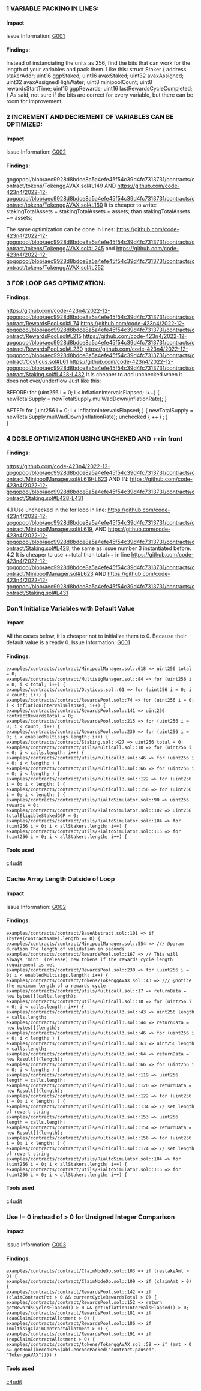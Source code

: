 ### 1 VARIABLE PACKING IN LINES: 

#### Impact
Issue Information: [G001]( https://github.com/code-423n4/2022-12-gogopool/blob/aec9928d8bdce8a5a4efe45f54c39d4fc7313731/contracts/contract/Staking.sol#L46-L53)

#### Findings:
Instead of instanciating the units as 256, find the bits that can work for the length of your variables and pack them.
Like this:
struct Staker {
		address stakerAddr;
		uint16 ggpStaked;
		uint16 avaxStaked;
		uint32 avaxAssigned;
		uint32 avaxAssignedHighWater;
		uint8 minipoolCount;
		uint8 rewardsStartTime;
		uint16 ggpRewards;
		uint16 lastRewardsCycleCompleted;
	}
As said, not sure if the bits are correct for every variable, but there can be room for improvement

### 2 INCREMENT AND DECREMENT OF VARIABLES CAN BE OPTIMIZED: 

#### Impact
Issue Information: [G002]( https://github.com/code-423n4/2022-12-gogopool/blob/aec9928d8bdce8a5a4efe45f54c39d4fc7313731/contracts/contract/tokens/TokenggAVAX.sol#L149)

#### Findings:
gogopool/blob/aec9928d8bdce8a5a4efe45f54c39d4fc7313731/contracts/contract/tokens/TokenggAVAX.sol#L149 AND https://github.com/code-423n4/2022-12-gogopool/blob/aec9928d8bdce8a5a4efe45f54c39d4fc7313731/contracts/contract/tokens/TokenggAVAX.sol#L160 
It is cheaper to write: stakingTotalAssets = stakingTotalAssets  + assets;  than stakingTotalAssets += assets;

The same optimization can be done in lines: https://github.com/code-423n4/2022-12-gogopool/blob/aec9928d8bdce8a5a4efe45f54c39d4fc7313731/contracts/contract/tokens/TokenggAVAX.sol#L245 and https://github.com/code-423n4/2022-12-gogopool/blob/aec9928d8bdce8a5a4efe45f54c39d4fc7313731/contracts/contract/tokens/TokenggAVAX.sol#L252




### 3 FOR LOOP GAS OPTIMIZATION:

#### Findings:
https://github.com/code-423n4/2022-12-gogopool/blob/aec9928d8bdce8a5a4efe45f54c39d4fc7313731/contracts/contract/RewardsPool.sol#L74
https://github.com/code-423n4/2022-12-gogopool/blob/aec9928d8bdce8a5a4efe45f54c39d4fc7313731/contracts/contract/RewardsPool.sol#L215
https://github.com/code-423n4/2022-12-gogopool/blob/aec9928d8bdce8a5a4efe45f54c39d4fc7313731/contracts/contract/RewardsPool.sol#L230
https://github.com/code-423n4/2022-12-gogopool/blob/aec9928d8bdce8a5a4efe45f54c39d4fc7313731/contracts/contract/Ocyticus.sol#L61
https://github.com/code-423n4/2022-12-gogopool/blob/aec9928d8bdce8a5a4efe45f54c39d4fc7313731/contracts/contract/Staking.sol#L428-L432
It is cheaper to add unchecked when it does not over/underflow
Just like this:

BEFORE:
	for (uint256 i = 0; i < inflationIntervalsElapsed; i++) {
			newTotalSupply = newTotalSupply.mulWadDown(inflationRate);
		}

AFTER:
for (uint256 i = 0; i < inflationIntervalsElapsed; ) {
	newTotalSupply = newTotalSupply.mulWadDown(inflationRate);
    unchecked {   ++ i ; }        
}


### 4 DOBLE OPTIMIZATION USING UNCHEKED AND ++in front 

#### Findings:
https://github.com/code-423n4/2022-12-gogopool/blob/aec9928d8bdce8a5a4efe45f54c39d4fc7313731/contracts/contract/MinipoolManager.sol#L619-L623 AND IN: https://github.com/code-423n4/2022-12-gogopool/blob/aec9928d8bdce8a5a4efe45f54c39d4fc7313731/contracts/contract/Staking.sol#L428-L431

4.1 Use unchecked in the for loop in line: https://github.com/code-423n4/2022-12-gogopool/blob/aec9928d8bdce8a5a4efe45f54c39d4fc7313731/contracts/contract/MinipoolManager.sol#L619, AND https://github.com/code-423n4/2022-12-gogopool/blob/aec9928d8bdce8a5a4efe45f54c39d4fc7313731/contracts/contract/Staking.sol#L428, the same as issue number 3 instantiated before.
4.2 It is cheaper to use ++total than total++ in line https://github.com/code-423n4/2022-12-gogopool/blob/aec9928d8bdce8a5a4efe45f54c39d4fc7313731/contracts/contract/MinipoolManager.sol#L623 AND https://github.com/code-423n4/2022-12-gogopool/blob/aec9928d8bdce8a5a4efe45f54c39d4fc7313731/contracts/contract/Staking.sol#L431




### Don't Initialize Variables with Default Value

#### Impact
All the cases below, it is cheaper not to initialize them to 0. Because their default value is already 0.
Issue Information: [G001](https://github.com/byterocket/c4-common-issues/blob/main/0-Gas-Optimizations.md#g001---dont-initialize-variables-with-default-value)

#### Findings:
```
examples/contracts/contract/MinipoolManager.sol::618 => uint256 total = 0;
examples/contracts/contract/MultisigManager.sol::84 => for (uint256 i = 0; i < total; i++) {
examples/contracts/contract/Ocyticus.sol::61 => for (uint256 i = 0; i < count; i++) {
examples/contracts/contract/RewardsPool.sol::74 => for (uint256 i = 0; i < inflationIntervalsElapsed; i++) {
examples/contracts/contract/RewardsPool.sol::141 => uint256 contractRewardsTotal = 0;
examples/contracts/contract/RewardsPool.sol::215 => for (uint256 i = 0; i < count; i++) {
examples/contracts/contract/RewardsPool.sol::230 => for (uint256 i = 0; i < enabledMultisigs.length; i++) {
examples/contracts/contract/Staking.sol::427 => uint256 total = 0;
examples/contracts/contract/utils/Multicall.sol::18 => for (uint256 i = 0; i < calls.length; i++) {
examples/contracts/contract/utils/Multicall3.sol::46 => for (uint256 i = 0; i < length; ) {
examples/contracts/contract/utils/Multicall3.sol::66 => for (uint256 i = 0; i < length; ) {
examples/contracts/contract/utils/Multicall3.sol::122 => for (uint256 i = 0; i < length; ) {
examples/contracts/contract/utils/Multicall3.sol::156 => for (uint256 i = 0; i < length; ) {
examples/contracts/contract/utils/RialtoSimulator.sol::90 => uint256 rewards = 0;
examples/contracts/contract/utils/RialtoSimulator.sol::102 => uint256 totalEligibleStakedGGP = 0;
examples/contracts/contract/utils/RialtoSimulator.sol::104 => for (uint256 i = 0; i < allStakers.length; i++) {
examples/contracts/contract/utils/RialtoSimulator.sol::115 => for (uint256 i = 0; i < allStakers.length; i++) {
```
#### Tools used
[c4udit](https://github.com/byterocket/c4udit)

### Cache Array Length Outside of Loop

#### Impact
Issue Information: [G002](https://github.com/byterocket/c4-common-issues/blob/main/0-Gas-Optimizations.md#g002---cache-array-length-outside-of-loop)

#### Findings:
```
examples/contracts/contract/BaseAbstract.sol::101 => if (bytes(contractName).length == 0) {
examples/contracts/contract/MinipoolManager.sol::554 => /// @param duration The length of validation in seconds
examples/contracts/contract/RewardsPool.sol::167 => // This will always 'mint' (release) new tokens if the rewards cycle length requirement is met
examples/contracts/contract/RewardsPool.sol::230 => for (uint256 i = 0; i < enabledMultisigs.length; i++) {
examples/contracts/contract/tokens/TokenggAVAX.sol::43 => /// @notice the maximum length of a rewards cycle
examples/contracts/contract/utils/Multicall.sol::17 => returnData = new bytes[](calls.length);
examples/contracts/contract/utils/Multicall.sol::18 => for (uint256 i = 0; i < calls.length; i++) {
examples/contracts/contract/utils/Multicall3.sol::43 => uint256 length = calls.length;
examples/contracts/contract/utils/Multicall3.sol::44 => returnData = new bytes[](length);
examples/contracts/contract/utils/Multicall3.sol::46 => for (uint256 i = 0; i < length; ) {
examples/contracts/contract/utils/Multicall3.sol::63 => uint256 length = calls.length;
examples/contracts/contract/utils/Multicall3.sol::64 => returnData = new Result[](length);
examples/contracts/contract/utils/Multicall3.sol::66 => for (uint256 i = 0; i < length; ) {
examples/contracts/contract/utils/Multicall3.sol::119 => uint256 length = calls.length;
examples/contracts/contract/utils/Multicall3.sol::120 => returnData = new Result[](length);
examples/contracts/contract/utils/Multicall3.sol::122 => for (uint256 i = 0; i < length; ) {
examples/contracts/contract/utils/Multicall3.sol::134 => // set length of revert string
examples/contracts/contract/utils/Multicall3.sol::153 => uint256 length = calls.length;
examples/contracts/contract/utils/Multicall3.sol::154 => returnData = new Result[](length);
examples/contracts/contract/utils/Multicall3.sol::156 => for (uint256 i = 0; i < length; ) {
examples/contracts/contract/utils/Multicall3.sol::174 => // set length of revert string
examples/contracts/contract/utils/RialtoSimulator.sol::104 => for (uint256 i = 0; i < allStakers.length; i++) {
examples/contracts/contract/utils/RialtoSimulator.sol::115 => for (uint256 i = 0; i < allStakers.length; i++) {
```
#### Tools used
[c4udit](https://github.com/byterocket/c4udit)

### Use != 0 instead of > 0 for Unsigned Integer Comparison

#### Impact
Issue Information: [G003](https://github.com/byterocket/c4-common-issues/blob/main/0-Gas-Optimizations.md#g003---use--0-instead-of--0-for-unsigned-integer-comparison)

#### Findings:
```
examples/contracts/contract/ClaimNodeOp.sol::103 => if (restakeAmt > 0) {
examples/contracts/contract/ClaimNodeOp.sol::109 => if (claimAmt > 0) {
examples/contracts/contract/RewardsPool.sol::142 => if (claimContractPct > 0 && currentCycleRewardsTotal > 0) {
examples/contracts/contract/RewardsPool.sol::152 => return getRewardsCyclesElapsed() > 0 && getInflationIntervalsElapsed() > 0;
examples/contracts/contract/RewardsPool.sol::181 => if (daoClaimContractAllotment > 0) {
examples/contracts/contract/RewardsPool.sol::186 => if (multisigClaimContractAllotment > 0) {
examples/contracts/contract/RewardsPool.sol::191 => if (nopClaimContractAllotment > 0) {
examples/contracts/contract/tokens/TokenggAVAX.sol::59 => if (amt > 0 && getBool(keccak256(abi.encodePacked("contract.paused", "TokenggAVAX")))) {
```
#### Tools used
[c4udit](https://github.com/byterocket/c4udit)

